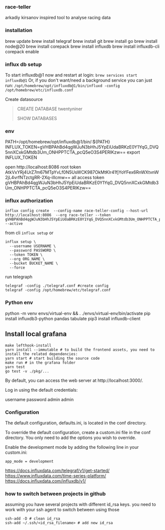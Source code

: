 

### race-teller
arkadiy kirsanov inspired tool to analyse racing data 

### installation
brew update
brew install telegraf
brew install git
brew install go
brew install node@20
brew install corepack
brew install influxdb
brew install influxdb-cli
corepack enable

### influx db setup
To start influxdb@1 now and restart at login:
  ```brew services start influxdb@1```
Or, if you don't want/need a background service you can just run:
  ```/opt/homebrew/opt/influxdb@1/bin/influxd -config /opt/homebrew/etc/influxdb.conf```

Create datasource
> CREATE DATABASE twentyniner 
> 
> SHOW DATABASES


### env
PATH=/opt/homebrew/opt/influxdb@1/bin/:${PATH}
INFLUX_TOKEN=gVHBPAhBd4qgWJuN3bHhJ5YpEiUdaBRKzE0Y1YqG_DVQ5nnXCxkGMtdb3Um_ONHPPTCTA_pcQ5eO3S4PERIKzw==
export INFLUX_TOKEN

open http://localhost:8086
root token AtkVxYRj4UrZ7m67MTpYvLf0N5UsWCK987OkMtKlr41fjYoYFex6RnWXtvnW2jL4vrfNTzctgRR-2Xq-iIIcmw==
all access token gVHBPAhBd4qgWJuN3bHhJ5YpEiUdaBRKzE0Y1YqG_DVQ5nnXCxkGMtdb3Um_ONHPPTCTA_pcQ5eO3S4PERIKzw==

### influx authorization

```angular2html
influx config create  --config-name race-teller-config --host-url http://localhost:8086  --org race-teller --token gVHBPAhBd4qgWJuN3bHhJ5YpEiUdaBRKzE0Y1YqG_DVQ5nnXCxkGMtdb3Um_ONHPPTCTA_pcQ5eO3S4PERIKzw== --active
```


from cli
```influx setup```
or
```angular2html
influx setup \
  --username USERNAME \
  --password PASSWORD \
  --token TOKEN \
  --org ORG_NAME \
  --bucket BUCKET_NAME \
  --force
```

run telegraph

```angular2html
telegraf -config ./telegraf.conf #create config
telegraf -config /opt/homebrew/etc/telegraf.conf
```

### Python env

python -m venv envs/virtual-env && . ./envs/virtual-env/bin/activate
pip install influxdb3-python pandas tabulate pip3 install influxdb-client


## Install local grafana
```
make lefthook-install
yarn install --immutable # to build the frontend assets, you need to install the related dependencies:
yarn start # start building the source code
make run # in the grafana folder
yarn test
go test -v ./pkg/...
```

By default, you can access the web server at http://localhost:3000/.

Log in using the default credentials:

username	password
admin	admin

### Configuration
The default configuration, defaults.ini, is located in the conf directory.

To override the default configuration, create a custom.ini file in the conf directory. You only need to add the options you wish to override.

Enable the development mode by adding the following line in your custom.ini:
```
app_mode = development
```

https://docs.influxdata.com/telegraf/v1/get-started/
https://www.influxdata.com/time-series-platform/
https://docs.influxdata.com/influxdb/v1/


### how to switch between projects in github
assuming you have several projects with different id_rsa keys. you need to work with your ssh agent to switch between using those
```
ssh-add -D # clean id_rsa
ssh-add ~/.ssh/<id_rsa_filename> # add new id_rsa 
```